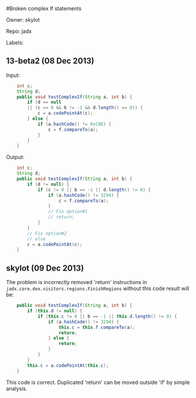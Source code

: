 #Broken complex If statements

Owner: skylot

Repo: jadx

Labels: 

## 13-beta2 (08 Dec 2013)

Input:

``` java
    int c;
    String d;
    public void testComplexIf(String a, int b) {
        if (d == null
        || (c == 0 && b != -1 && d.length() == 0)) {
            c = a.codePointAt(c);
        } else {
            if (a.hashCode() != 0xCDE) {
                c = f.compareTo(a);
            }
        }
    }
```

Output:

``` java
    int c;
    String d;
    public void testComplexIf(String a, int b) {
        if (d != null) {
            if (c != 0 || b == -1 || d.length() != 0) {
                if (a.hashCode() != 3294) {
                    c = f.compareTo(a);
                }
                // Fix option#1
                // return;
            }
        }
        // Fix option#2
        // else
        c = a.codePointAt(c);
    }
```


## skylot (09 Dec 2013)

The problem is incorrectly removed 'return' instructions in `jadx.core.dex.visitors.regions.FinishRegions` without this code result will be:

``` java
    public void testComplexIf(String a, int b) {
        if (this.d != null) {
            if (this.c != 0 || b == -1 || this.d.length() != 0) {
                if (a.hashCode() != 3294) {
                    this.c = this.f.compareTo(a);
                    return;
                } else {
                    return;
                }
            }
        }
        this.c = a.codePointAt(this.c);
    }
```

This code is correct. Duplicated 'return' can be moved outside 'if' by simple analysis.


